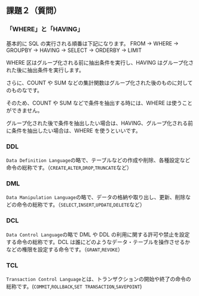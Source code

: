 ## 課題２（質問）

### 「WHERE」と「HAVING」

基本的に SQL の実行される順番は下記になります。
FROM → WHERE → GROUPBY → HAVING → SELECT → ORDERBY → LIMIT

WHERE 区はグループ化される前に抽出条件を実行し、HAVING はグループ化された後に抽出条件を実行します。

さらに、COUNT や SUM などの集計関数はグループ化された後のものに対してのものなです。

そのため、COUNT や SUM などで条件を抽出する時には、WHERE は使うことができません。

グループ化された後で条件を抽出したい場合は、HAVING、グループ化される前に条件を抽出したい場合は、WHERE を使うといいです。

### DDL

`Data Definition Language`の略で、テーブルなどの作成や削除、各種設定など命令の総称です。（`CREATE`,`ALTER`,`DROP`,`TRUNCATE`など）

### DML

`Data Manipulation Language`の略で、データの格納や取り出し、更新、削除などの命令の総称です。（`SELECT`,`INSERT`,`UPDATE`,`DELETE`など）

### DCL

`Data Control Language`の略で DML や DDL の利用に関する許可や禁止を設定する命令の総称です。DCL は誰にどのようなデータ・テーブルを操作させるかなどの権限を設定する命令です。（`GRANT`,`REVOKE`）

### TCL

`Transaction Control Language`とは、トランザクションの開始や終了の命令の総称です。(`COMMIT`,`ROLLBACK`,`SET TRANSACTION`,`SAVEPOINT`)
